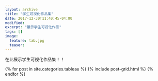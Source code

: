 ```yaml
---
layout: archive
title: "学生可视化作品集"
date: 2017-12-30T11:40:45-04:00
modified:
excerpt: "展示学生可视化作品"
tags: []
image: 
  feature: tab.jpg
  teaser:
---
```


在此展示学生可视化作品集！！

<div class="tiles">
{% for post in site.categories.tableau %}
  {% include post-grid.html %}
{% endfor %}
</div><!-- /.tiles -->
